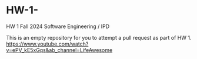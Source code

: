 # HW-1-

HW 1 Fall 2024 Software Engineering / IPD 

This is an empty repository for you to attempt a pull request as part of HW 1.
https://www.youtube.com/watch?v=ePV_kE5xGqs&ab_channel=LifeAwesome


